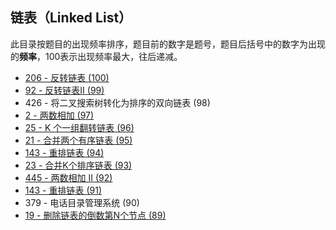 ## 链表（Linked List）

此目录按题目的出现频率排序，题目前的数字是题号，题目后括号中的数字为出现的**频率**，100表示出现频率最大，往后递减。



- [206 - 反转链表  (100)](https://github.com/MagicalPiggy/leetcode/blob/master/easy/LinkedList/206%20-%20Reverse%20Linked%20List.md)
- [92 - 反转链表II (99)](https://github.com/MagicalPiggy/leetcode/blob/master/Medium/LinkedList/92%20-%20Reverse%20Linked%20List%20II.md)
- 426 - 将二叉搜索树转化为排序的双向链表 (98)
- [2 - 两数相加 (97)](https://github.com/MagicalPiggy/leetcode/blob/master/Medium/LinkedList/2%20-%20Add%20Two%20Numbers.md)
- [25 - K 个一组翻转链表 (96)](https://github.com/MagicalPiggy/leetcode/blob/master/Hard/LinkedList/25%20-%20Reverse%20Nodes%20in%20k-Group.md)
- [21 - 合并两个有序链表 (95)](https://github.com/MagicalPiggy/leetcode/blob/master/easy/LinkedList/21%20-%20Merge%20Two%20Sorted%20Lists.md)
- [143 - 重排链表 (94)](https://github.com/MagicalPiggy/leetcode/blob/master/Medium/LinkedList/143%20-%20Reorder%20List.md)
- [23 - 合并K个排序链表 (93)](https://github.com/MagicalPiggy/leetcode/blob/master/Hard/LinkedList/23%20-%20Merge%20k%20Sorted%20Lists.md)
- [445 - 两数相加 II (92)](https://github.com/MagicalPiggy/leetcode/blob/master/Medium/LinkedList/445%20-%20Add%20Two%20Numbers%20II.md)
- [143 - 重排链表 (91)](https://github.com/MagicalPiggy/leetcode/blob/master/Medium/LinkedList/143%20-%20Reorder%20List.md)
- 379 - 电话目录管理系统 (90)
- [19 - 删除链表的倒数第N个节点 (89)](https://github.com/MagicalPiggy/leetcode/blob/master/Medium/LinkedList/19%20-%20Remove%20Nth%20Node%20From%20End%20of%20List.md)